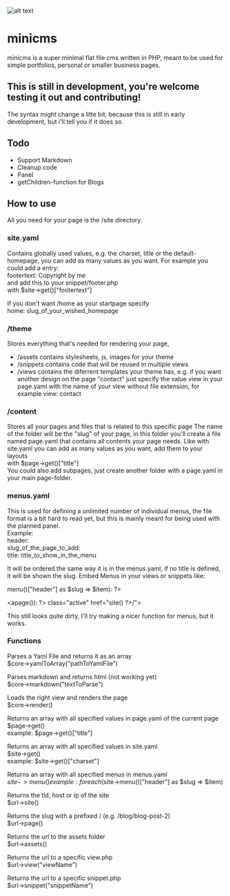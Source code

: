 ![alt text](https://abload.de/img/panelucdfb.jpg)
# minicms
minicms is a super minimal flat file cms written in PHP,
meant to be used for simple portfolios, personal or smaller business pages.

## This is still in development, you're welcome testing it out and contributing!
The syntax might change a litte bit, because this is still in early development,
but i'll tell you if it does so.

## Todo
- Support Markdown
- Cleanup code
- Panel
- getChildren-function for Blogs

## How to use
All you need for your page is the /site directory.

### site.yaml
Contains globally used values, e.g. the charset, title or the default-homepage,
you can add as many values as you want. For example you could add a entry:  
footertext: Copyright by me  
and add this to your snippet/footer.php  
with $site->get()["footertext"]  
  
If you don't want /home as your startpage specify  
home: slug_of_your_wished_homepage  

### /theme
Stores everything that's needed for rendering your page,
- /assets contains stylesheets, js, images for your theme
- /snippets contains code that will be reused in multiple views
- /views contains the diferrent templates your theme has, e.g. if you want another design on the page "contact" just specify the value view in your page.yaml with the name of your view without file extension, for example view: contact

### /content
Stores all your pages and files that is related to this specific page
The name of the folder will be the "slug" of your page, in this folder
you'll create a file named page.yaml that contains all contents your page needs.
Like with site.yaml you can add as many values as you want, add them to your layouts  
with $page->get()["title"]  
You could also add subpages, just create another folder with a page.yaml in your main page-folder.

### menus.yaml
This is used for defining a unlimited number of individual menus, the file format is a bit hard to read yet,
but this is mainly meant for being used with the planned panel.  
Example:  
header:  
  slug_of_the_page_to_add:  
    title: title_to_show_in_the_menu  

It will be ordered the same way it is in the menus.yaml, if no title is defined, it will be shown the slug.
Embed Menus in your views or snippets like:  
<?php foreach($site->menu()["header"] as $slug => $item): ?>  
<a<?php if("/".$slug == $url->page()): ?> class="active"<?php endif ?> href="<?= $url->site() ?>/<?= $slug ?>"><?= $item["title"] ?></a>  
<?php endforeach ?>  

This still looks quite dirty, I'll try making a nicer function for menus, but it works.

### Functions

Parses a Yaml File and returns it as an array  
$core->yamlToArray("pathToYamlFile")

Parses markdown and returns html (not working yet)  
$core->markdown("textToParse")

Loads the right view and renders the page  
$core->render()

Returns an array with all specified values in page.yaml of the current page  
$page->get()  
example: $page->get()["title"]

Returns an array with all specified values in site.yaml  
$site->get()  
example: $site->get()["charset"]  
  
Returns an array with all specified menus in menus.yaml  
$site->menu()  
example: foreach($site->menu()["header"] as $slug => $item)  
  
Returns the tld, host or ip of the site  
$url->site()  
  
Returns the slug with a prefixed / (e.g. /blog/blog-post-2)  
$url->page()  
  
Returns the url to the assets folder  
$url->assets()  
  
Returns the url to a specific view.php  
$url->view("viewName")  
  
Returns the url to a specific snippet.php  
$url->snippet("snippetName")  
  
